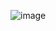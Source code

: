 ![image](https://github.com/vanniichan/CTF-WriteUp/assets/112863484/26c394e6-8e9a-4cb6-b841-d56fc483497b)

